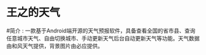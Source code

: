 # 王之的天气
#简介 : 一款基于Android端开源的天气预报软件，具备查看全国的省市县、查询任意城市天气、自由切换城市、手动更新天气后台自动更新天气等功能。天气数据由和风天气提供，背景图片由必应提供。